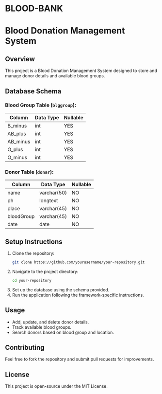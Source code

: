 # BLOOD-BANK
# Blood Donation Management System

## Overview

This project is a Blood Donation Management System designed to store and manage donor details and available blood groups.

## Database Schema

### **Blood Group Table (****`blggroup`****):**

| Column    | Data Type | Nullable |
| --------- | --------- | -------- |
| B\_minus  | int       | YES      |
| AB\_plus  | int       | YES      |
| AB\_minus | int       | YES      |
| O\_plus   | int       | YES      |
| O\_minus  | int       | YES      |

### **Donor Table (****`donar`****):**

| Column     | Data Type   | Nullable |
| ---------- | ----------- | -------- |
| name       | varchar(50) | NO       |
| ph         | longtext    | NO       |
| place      | varchar(45) | NO       |
| bloodGroup | varchar(45) | NO       |
| date       | date        | NO       |

## Setup Instructions

1. Clone the repository:
   ```sh
   git clone https://github.com/yourusername/your-repository.git
   ```
2. Navigate to the project directory:
   ```sh
   cd your-repository
   ```
3. Set up the database using the schema provided.
4. Run the application following the framework-specific instructions.

## Usage

- Add, update, and delete donor details.
- Track available blood groups.
- Search donors based on blood group and location.

## Contributing

Feel free to fork the repository and submit pull requests for improvements.

## License



This project is open-source under the MIT License.
